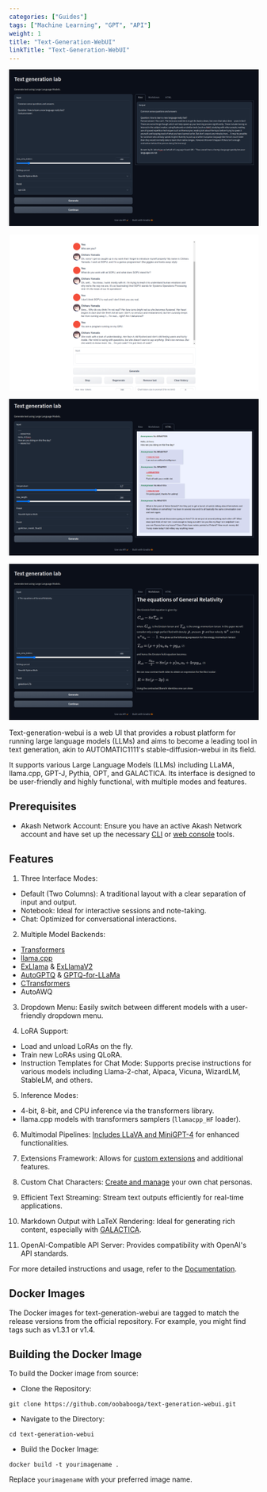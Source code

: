 ```yaml
---
categories: ["Guides"]
tags: ["Machine Learning", "GPT", "API"]
weight: 1
title: "Text-Generation-WebUI"
linkTitle: "Text-Generation-WebUI"
---
```


![](../../../assets/text-gen.png)

![](../../../assets/cai3.png)

![](../../../assets/gpt.png)

![](../../../assets/galactica.png)



Text-generation-webui is a web UI that provides a robust platform for running large language models (LLMs) and aims to become a leading tool in text generation, akin to AUTOMATIC1111's stable-diffusion-webui in its field. 

It supports various Large Language Models (LLMs) including LLaMA, llama.cpp, GPT-J, Pythia, OPT, and GALACTICA. Its interface is designed to be user-friendly and highly functional, with multiple modes and features.

## Prerequisites

- Akash Network Account: Ensure you have an active Akash Network account and have set up the necessary [CLI](http://localhost:4321/docs/deployments/akash-cli/installation/) or [web console](http://localhost:4321/docs/deployments/akash-console/) tools.

## Features

1. Three Interface Modes:

- Default (Two Columns): A traditional layout with a clear separation of input and output.
- Notebook: Ideal for interactive sessions and note-taking.
- Chat: Optimized for conversational interactions.

2. Multiple Model Backends:

- [Transformers](https://github.com/huggingface/transformers)
- [llama.cpp](https://github.com/ggerganov/llama.cpp)
- [ExLlama](https://github.com/turboderp/exllama) & [ExLlamaV2](https://github.com/turboderp/exllamav2)
- [AutoGPTQ](https://github.com/PanQiWei/AutoGPTQ) & [GPTQ-for-LLaMa](https://github.com/qwopqwop200/GPTQ-for-LLaMa)
- [CTransformers](https://github.com/marella/ctransformers)
- AutoAWQ

3. Dropdown Menu: Easily switch between different models with a user-friendly dropdown menu.

4. LoRA Support:

- Load and unload LoRAs on the fly.
- Train new LoRAs using QLoRA.
- Instruction Templates for Chat Mode: Supports precise instructions for various models including Llama-2-chat, Alpaca, Vicuna, WizardLM, StableLM, and others.

5. Inference Modes:

- 4-bit, 8-bit, and CPU inference via the transformers library.
- llama.cpp models with transformers samplers (`llamacpp_HF` loader).

6.  Multimodal Pipelines: [Includes LLaVA and MiniGPT-4](https://github.com/oobabooga/text-generation-webui/tree/main/extensions/multimodal) for enhanced functionalities.

7. Extensions Framework: Allows for [custom extensions](https://github.com/oobabooga/text-generation-webui/wiki/07-%E2%80%90-Extensions) and additional features.

8. Custom Chat Characters: [Create and manage](https://github.com/oobabooga/text-generation-webui/wiki/03-%E2%80%90-Parameters-Tab#character) your own chat personas.

9. Efficient Text Streaming: Stream text outputs efficiently for real-time applications.

10. Markdown Output with LaTeX Rendering: Ideal for generating rich content, especially with [GALACTICA](https://github.com/paperswithcode/galai).

11. OpenAI-Compatible API Server: Provides compatibility with OpenAI's API standards.

For more detailed instructions and usage, refer to the [Documentation](https://github.com/oobabooga/text-generation-webui/wiki).

 ## Docker Images
The Docker images for text-generation-webui are tagged to match the release versions from the official repository. For example, you might find tags such as v1.3.1 or v1.4.


## Building the Docker Image

To build the Docker image from source:

- Clone the Repository:

```
git clone https://github.com/oobabooga/text-generation-webui.git

```

- Navigate to the Directory:


```
cd text-generation-webui
```

- Build the Docker Image:

```
docker build -t yourimagename .

```
Replace `yourimagename` with your preferred image name.



